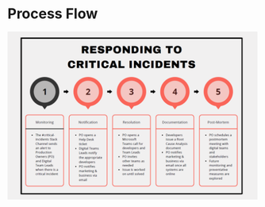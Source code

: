 # Process Flow
![](https://github.com/Mporter11/My-Writing/blob/main/References/Critical_Incidents.PNG) 
